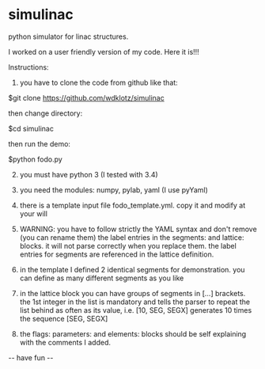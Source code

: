 # simulinac
python simulator for linac structures.

I worked on a user friendly version of my code. Here it is!!!

Instructions:
1) you have to clone the code from github like that:

$git clone https://github.com/wdklotz/simulinac

then change directory:

$cd simulinac

then run the demo:

$python fodo.py

2) you must have python 3 (I tested with 3.4)

3) you need the modules: numpy, pylab, yaml (I use pyYaml)

4) there is a template input file fodo_template.yml. copy it and modify at your will

5) WARNING: you have to follow strictly the YAML syntax and don't remove (you can rename them) the label entries in the segments: and lattice: blocks. it will not parse correctly when you replace them. the label entries for segments are referenced in the lattice definition.

6) in the template I defined 2 identical segments for demonstration. you can define as many different segments as you like

7) in the lattice block you can have groups of segments in [...] brackets. the 1st integer in the list is mandatory and tells the parser to repeat the list behind as often as its value, i.e.  [10, SEG, SEGX] generates 10 times the sequence [SEG, SEGX]

8) the flags: parameters: and elements: blocks should be self explaining with the comments I added.

-- have fun --
